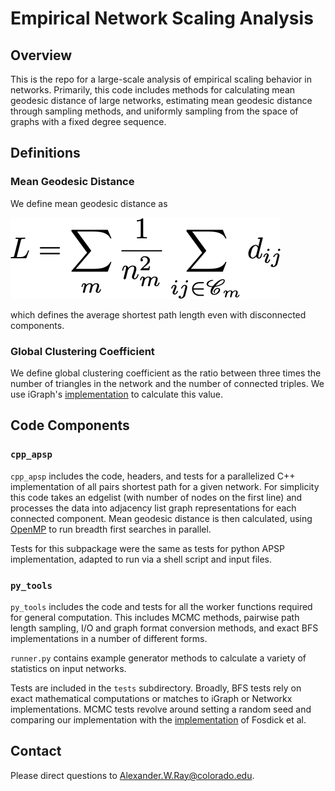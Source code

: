 # Empirical Network Scaling Analysis
## Overview
This is the repo for a large-scale analysis of empirical scaling behavior in networks. Primarily, this code includes methods for calculating mean geodesic distance of large networks, estimating mean geodesic distance through sampling methods, and uniformly sampling from the space of graphs with a fixed degree sequence. 
## Definitions
### Mean Geodesic Distance
We define mean geodesic distance as 

![Alt text](images/mgd.png?raw=true "Mean Geodesic Distance")

which defines the average shortest path length even with disconnected components. 
### Global Clustering Coefficient
We define global clustering coefficient as the ratio between three times the number of triangles in the network and the number of connected triples. We use iGraph's [implementation](https://igraph.org/python/doc/igraph.GraphBase-class.html#transitivity_undirected) to calculate this value.
## Code Components
### `cpp_apsp`
`cpp_apsp` includes the code, headers, and tests for a parallelized C++ implementation of all pairs shortest path for a given network. For simplicity this code takes an edgelist (with number of nodes on the first line) and processes the data into adjacency list graph representations for each connected component. Mean geodesic distance is then calculated, using [OpenMP](https://www.openmp.org/) to run breadth first searches in parallel.

Tests for this subpackage were the same as tests for python APSP implementation, adapted to run via a shell script and input files.
### `py_tools`
`py_tools` includes the code and tests for all the worker functions required for general computation. This includes MCMC methods, pairwise path length sampling, I/O and graph format conversion methods, and exact BFS implementations in a number of different forms. 

`runner.py` contains example generator methods to calculate a variety of statistics on input networks.

Tests are included in the `tests` subdirectory. Broadly, BFS tests rely on exact mathematical computations or matches to iGraph or Networkx implementations. MCMC tests revolve around setting a random seed and comparing our implementation with the [implementation](https://github.com/joelnish/double-edge-swap-mcmc/) of Fosdick et al. 
## Contact
Please direct questions to <Alexander.W.Ray@colorado.edu>. 
